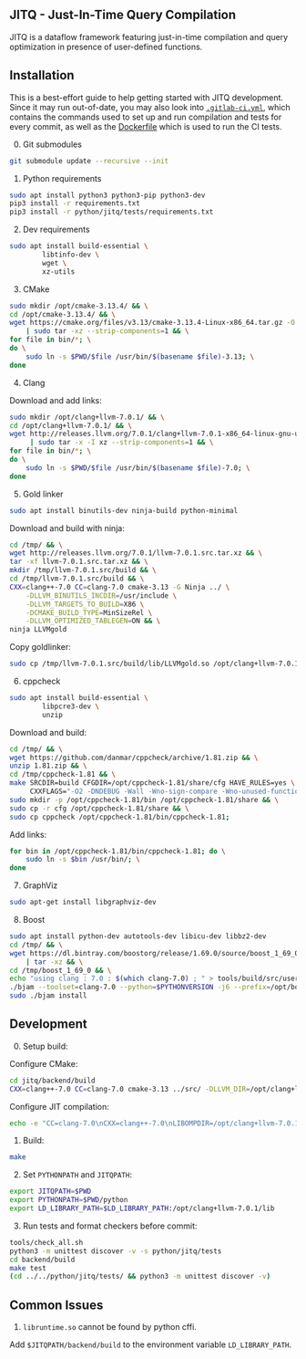 ## JITQ - Just-In-Time Query Compilation

JITQ is a dataflow framework featuring just-in-time compilation and query optimization in presence of user-defined functions.

## Installation

This is a best-effort guide to help getting started with JITQ development.
Since it may run out-of-date, you may also look into [`.gitlab-ci.yml`](.gitlab-ci.yml),
which contains the commands used to set up and run compilation and tests for every commit,
as well as the [Dockerfile](https://hub.docker.com/r/ingomuellernet/buildenv/dockerfile/)
which is used to run the CI tests.

0. Git submodules

```bash
git submodule update --recursive --init
```

1. Python requirements

```bash
sudo apt install python3 python3-pip python3-dev
pip3 install -r requirements.txt
pip3 install -r python/jitq/tests/requirements.txt
```

2. Dev requirements

```bash
sudo apt install build-essential \
        libtinfo-dev \
        wget \
        xz-utils
```

3. CMake

```bash
sudo mkdir /opt/cmake-3.13.4/ && \
cd /opt/cmake-3.13.4/ && \
wget https://cmake.org/files/v3.13/cmake-3.13.4-Linux-x86_64.tar.gz -O - \
    | sudo tar -xz --strip-components=1 && \
for file in bin/*; \
do \
    sudo ln -s $PWD/$file /usr/bin/$(basename $file)-3.13; \
done
```

4. Clang

Download and add links:

```bash
sudo mkdir /opt/clang+llvm-7.0.1/ && \
cd /opt/clang+llvm-7.0.1/ && \
wget http://releases.llvm.org/7.0.1/clang+llvm-7.0.1-x86_64-linux-gnu-ubuntu-16.04.tar.xz -O - \
     | sudo tar -x -I xz --strip-components=1 && \
for file in bin/*; \
do \
    sudo ln -s $PWD/$file /usr/bin/$(basename $file)-7.0; \
done
```

5. Gold linker

```bash
sudo apt install binutils-dev ninja-build python-minimal
```

Download and build with ninja:

```bash
cd /tmp/ && \
wget http://releases.llvm.org/7.0.1/llvm-7.0.1.src.tar.xz && \
tar -xf llvm-7.0.1.src.tar.xz && \
mkdir /tmp/llvm-7.0.1.src/build && \
cd /tmp/llvm-7.0.1.src/build && \
CXX=clang++-7.0 CC=clang-7.0 cmake-3.13 -G Ninja ../ \
    -DLLVM_BINUTILS_INCDIR=/usr/include \
    -DLLVM_TARGETS_TO_BUILD=X86 \
    -DCMAKE_BUILD_TYPE=MinSizeRel \
    -DLLVM_OPTIMIZED_TABLEGEN=ON && \
ninja LLVMgold
```

Copy goldlinker:

```bash
sudo cp /tmp/llvm-7.0.1.src/build/lib/LLVMgold.so /opt/clang+llvm-7.0.1/lib
```

6. cppcheck

```bash
sudo apt install build-essential \
        libpcre3-dev \
        unzip
```

Download and build:

```bash
cd /tmp/ && \
wget https://github.com/danmar/cppcheck/archive/1.81.zip && \
unzip 1.81.zip && \
cd /tmp/cppcheck-1.81 && \
make SRCDIR=build CFGDIR=/opt/cppcheck-1.81/share/cfg HAVE_RULES=yes \
     CXXFLAGS="-O2 -DNDEBUG -Wall -Wno-sign-compare -Wno-unused-function" && \
sudo mkdir -p /opt/cppcheck-1.81/bin /opt/cppcheck-1.81/share && \
sudo cp -r cfg /opt/cppcheck-1.81/share && \
sudo cp cppcheck /opt/cppcheck-1.81/bin/cppcheck-1.81;
```

Add links:

```bash
for bin in /opt/cppcheck-1.81/bin/cppcheck-1.81; do \
    sudo ln -s $bin /usr/bin/; \
done
```

7. GraphViz

```bash
sudo apt-get install libgraphviz-dev
```

8. Boost

```bash
sudo apt install python-dev autotools-dev libicu-dev libbz2-dev
cd /tmp/ && \
wget https://dl.bintray.com/boostorg/release/1.69.0/source/boost_1_69_0.tar.gz -O - \
    | tar -xz && \
cd /tmp/boost_1_69_0 && \
echo "using clang : 7.0 : $(which clang-7.0) ; " > tools/build/src/user-config.jam && \
./bjam --toolset=clang-7.0 --python=$PYTHONVERSION -j6 --prefix=/opt/boost-1.69.0 && \
sudo ./bjam install
```

## Development

0. Setup build:

Configure CMake:

```bash
cd jitq/backend/build
CXX=clang++-7.0 CC=clang-7.0 cmake-3.13 ../src/ -DLLVM_DIR=/opt/clang+llvm-7.0.1/lib/cmake/llvm -DBOOSTROOT=/opt/boost-1.69.0
```

Configure JIT compilation:

```bash
echo -e "CC=clang-7.0\nCXX=clang++-7.0\nLIBOMPDIR=/opt/clang+llvm-7.0.1/lib" > .../src/code_gen/cpp/Makefile.local
```

1. Build:

```bash
make
```

2. Set `PYTHONPATH` and `JITQPATH`:

```bash
export JITQPATH=$PWD
export PYTHONPATH=$PWD/python
export LD_LIBRARY_PATH=$LD_LIBRARY_PATH:/opt/clang+llvm-7.0.1/lib
```

3. Run tests and format checkers before commit:

```bash
tools/check_all.sh
python3 -m unittest discover -v -s python/jitq/tests
cd backend/build
make test
(cd ../../python/jitq/tests/ && python3 -m unittest discover -v)
```

## Common Issues

1. `libruntime.so` cannot be found by python cffi.

Add `$JITQPATH/backend/build` to the environment variable `LD_LIBRARY_PATH`.
